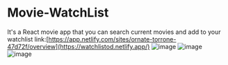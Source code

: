 # Movie-WatchList
It's a React  movie app that you can search current movies and add to your watchlist
link:[https://app.netlify.com/sites/ornate-torrone-47d72f/overview](https://watchlistod.netlify.app/)
![image](https://github.com/okademirbilek/Movie-WatchList/assets/48480726/e80f8bf5-8d73-4c99-81a1-9579d779c9e9)
![image](https://github.com/okademirbilek/Movie-WatchList/assets/48480726/deeab3f6-19ee-41ec-b79a-928005ad538c)
![image](https://github.com/okademirbilek/Movie-WatchList/assets/48480726/b5d6fc43-37fb-43f8-a1ca-b11d8a1ea6fb)


